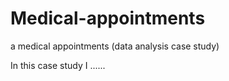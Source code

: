 # Medical-appointments
a medical appointments (data analysis case study)



In this case study I ......
